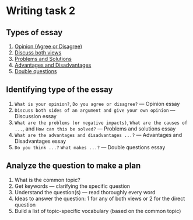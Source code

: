 # Writing task 2

## Types of essay

1. [Opinion (Agree or Disagree)](./agree-or-disagree.md)
1. [Discuss both views](./discuss-both-views.md)
1. [Problems and Solutions](./problems-and-solutions.md)
1. [Advantages and Disadvantages](./advantages-disadvantages.md)
1. [Double questions](./double-questions.md)

## Identifying type of the essay

1. `What is your opinion?`, `Do you agree or disagree?` — Opinion essay
1. `Discuss both sides of an argument and give your own opinion` — Discussion essay
1. `What are the problems (or negative impacts)`, `What are the causes of ...`, and `How can this be solved?` — Problems and solutions essay
1. `What are the advantages and disadvantages ...?` — Advantages and Disadvantages essay
1. `Do you think ...?` `What makes ...?` — Double questions essay


## Analyze the question to make a plan

1. What is the common topic?
1. Get keywords — clarifying the specific question
1. Understand the question(s) — read thoroughly every word
1. Ideas to answer the question: 1 for any of both views or 2 for the direct question
1. Build a list of topic-specific vocabulary (based on the common topic)
